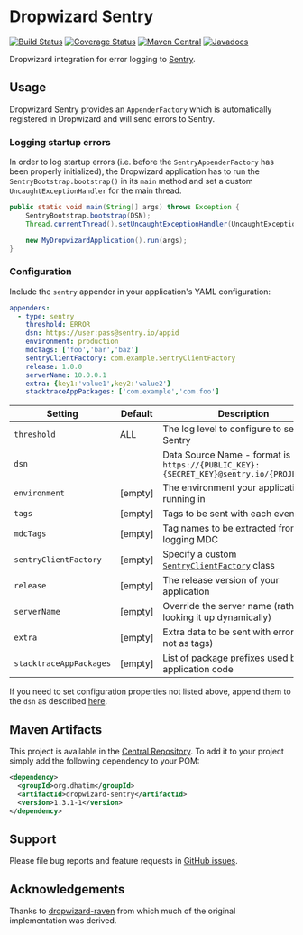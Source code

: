 # Dropwizard Sentry

[![Build Status](https://travis-ci.org/dhatim/dropwizard-sentry.png?branch=master)](https://travis-ci.org/dhatim/dropwizard-sentry)
[![Coverage Status](https://coveralls.io/repos/github/dhatim/dropwizard-sentry/badge.svg?branch=master)](https://coveralls.io/github/dhatim/dropwizard-sentry?branch=master)
[![Maven Central](https://maven-badges.herokuapp.com/maven-central/org.dhatim/dropwizard-sentry/badge.svg)](https://maven-badges.herokuapp.com/maven-central/org.dhatim/dropwizard-sentry)
[![Javadocs](https://www.javadoc.io/badge/org.dhatim/dropwizard-sentry.svg)](https://www.javadoc.io/doc/org.dhatim/dropwizard-sentry)

Dropwizard integration for error logging to [Sentry](https://sentry.io).

## Usage

Dropwizard Sentry provides an `AppenderFactory` which is automatically registered in Dropwizard and will send errors to Sentry.

### Logging startup errors

In order to log startup errors (i.e. before the `SentryAppenderFactory` has been properly initialized), the Dropwizard application has to run the `SentryBootstrap.bootstrap()` in its `main` method and set a custom `UncaughtExceptionHandler` for the main thread.

```java
public static void main(String[] args) throws Exception {
    SentryBootstrap.bootstrap(DSN);
    Thread.currentThread().setUncaughtExceptionHandler(UncaughtExceptionHandlers.systemExit());

    new MyDropwizardApplication().run(args);
}
```

### Configuration

Include the `sentry` appender in your application's YAML configuration:

```yaml
appenders:
  - type: sentry
    threshold: ERROR
    dsn: https://user:pass@sentry.io/appid
    environment: production
    mdcTags: ['foo','bar','baz']
    sentryClientFactory: com.example.SentryClientFactory
    release: 1.0.0
    serverName: 10.0.0.1
    extra: {key1:'value1',key2:'value2'}
    stacktraceAppPackages: ['com.example','com.foo']
```

| Setting | Default | Description | Example Value |
|---|---|---|---|
| `threshold` | ALL | The log level to configure to send to Sentry | `ERROR` |
| `dsn` |   | Data Source Name - format is `https://{PUBLIC_KEY}:{SECRET_KEY}@sentry.io/{PROJECT_ID}` | `https://foo:bar@sentry.io/12345` |
| `environment` | [empty] | The environment your application is running in |  `production` |
| `tags` | [empty] | Tags to be sent with each event | `tag1:value1,tag2,value2` |
| `mdcTags` | [empty] | Tag names to be extracted from logging MDC | `['foo', 'bar']` |
| `sentryClientFactory` | [empty] | Specify a custom [`SentryClientFactory`](https://github.com/getsentry/sentry-java/blob/master/sentry/src/main/java/io/sentry/SentryClientFactory.java) class | `com.example.SentryClientFactory` |
| `release` | [empty] | The release version of your application | `1.0.0` |
| `serverName` | [empty] | Override the server name (rather than looking it up dynamically) | `10.0.0.1` |
| `extra` | [empty] | Extra data to be sent with errors (but not as tags) | `{key1:'value1',key2:'value2'}` |
| `stacktraceAppPackages` | [empty] | List of package prefixes used by application code | `['com.example','com.foo']` |

If you need to set configuration properties not listed above, append them to the `dsn` as described [here](https://docs.sentry.io/clients/java/config/#configuration-via-the-dsn).

## Maven Artifacts

This project is available in the [Central Repository](http://search.maven.org/#search%7Cgav%7C1%7Cg%3A%22org.dhatim%22%20AND%20a%3A%22dropwizard-sentry%22). To add it to your project simply add the following dependency to your POM:

```xml
<dependency>
  <groupId>org.dhatim</groupId>
  <artifactId>dropwizard-sentry</artifactId>
  <version>1.3.1-1</version>
</dependency>
```

## Support

Please file bug reports and feature requests in [GitHub issues](https://github.com/dhatim/dropwizard-sentry/issues).

## Acknowledgements

Thanks to [dropwizard-raven](https://github.com/tradier/dropwizard-raven) from which much of the original implementation was derived.
